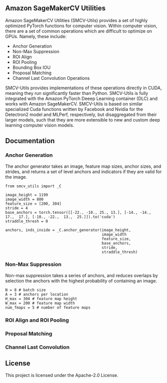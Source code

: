 ## Amazon SageMakerCV Utilities

Amazon SageMakerCV Utilities (SMCV-Utils) provides a set of highly optimized PyTorch functions for computer vision. Within computer vision, there are a set of common operations which are difficult to optimize on GPUs. Namely, these include:

- Anchor Generation
- Non-Max Suppression
- ROI Align
- ROI Pooling
- Bounding Box IOU
- Proposal Matching
- Channel Last Convolution Operations

SMCV-Utils provides implementations of these operations directly in CUDA, meaning they run significantly faster than Python. SMCV-Utils is fully integrated with the Amazon PyTorch Deeep Learning container (DLC) and works with Amazon SageMakerCV. SMCV-Utils is based on similar specialized Cuda functions written by Facebook and Nvidia for the Detectron2 model and MLPerf, respectively, but disaggregated from their larger models, such that they are more extensible to new and custom deep learning computer vision models.

## Documentation


### Anchor Generation

The anchor generator takes an image, feature map sizes, anchor sizes, and strides, and returns a set of level anchors and indicators if they are valid for the image.

```
from smcv_utils import _C

image_height = 1199
image_width = 800
feature_size = [200, 304]
stride = 4
base_anchors = torch.tensor([[-22., -10., 25., 13.], [-14., -14.,  17.,  17.], [-10., -22.,  13.,  25.]]).to('cuda')
straddle_thresh = 0

anchors, inds_inside = _C.anchor_generator(image_height, 
                                           image_width 
                                           feature_size, 
                                           base_anchors, 
                                           stride, 
                                           straddle_thresh)
```


### Non-Max Suppression

Non-max suppression takes a series of anchors, and reduces overlaps by selection the anchors with the highest probability of containing an image.

```
N = 8 # batch size
A = 3 # anchors per location
H_max = 304 # feature map height
W_max = 200 # feature map width
num_fmaps = 5 # number of feature maps

```


### ROI Align and ROI Pooling

### Proposal Matching

### Channel Last Convolution

## License

This project is licensed under the Apache-2.0 License.

